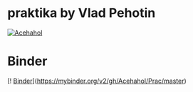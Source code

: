 
# praktika by Vlad Pehotin
[![Acehahol](https://circleci.com/gh/Acehahol/Prac.svg?style=svg)](https://circleci.com/gh/Acehahol/Prac)
# Binder
[! [Binder](https://mybinder.org/badge_logo.svg)](https://mybinder.org/v2/gh/Acehahol/Prac/master)

